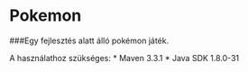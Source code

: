 # Pokemon
###Egy fejlesztés alatt álló pokémon játék.

A használathoz szükséges:
    * Maven 3.3.1
    * Java SDK 1.8.0-31
